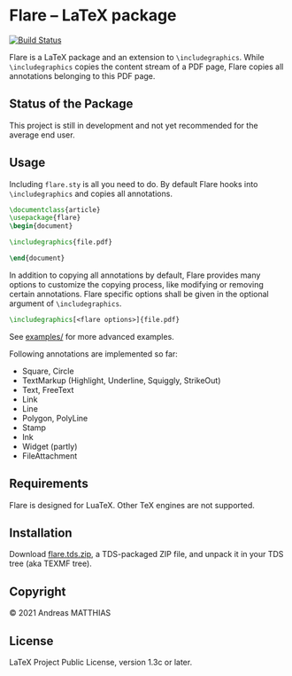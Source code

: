 # Flare – LaTeX package
[![Build Status](https://travis-ci.com/AndreasMatthias/Flare.svg?branch=main)](https://travis-ci.com/AndreasMatthias/Flare)

Flare is a LaTeX package and an extension to `\includegraphics`.
While `\includegraphics` copies the content stream of a PDF page,
Flare copies all annotations belonging to this PDF page.


## Status of the Package
This project is still in development and not yet recommended for the
average end user. 


## Usage
Including `flare.sty` is all you need to do. By default Flare hooks
into `\includegraphics` and copies all annotations. 

```latex
\documentclass{article}
\usepackage{flare}
\begin{document}

\includegraphics{file.pdf}

\end{document}
```

In addition to copying all annotations by default, Flare provides many options
to customize the copying process, like modifying or removing certain annotations.
Flare specific options shall be given in the optional argument of
`\includegraphics`.

```latex
\includegraphics[<flare options>]{file.pdf}
```


See [examples/](examples) for more advanced examples.

Following annotations are implemented so far:

- Square, Circle
- TextMarkup (Highlight, Underline, Squiggly, StrikeOut)
- Text, FreeText
- Link
- Line
- Polygon, PolyLine
- Stamp
- Ink
- Widget (partly)
- FileAttachment

## Requirements
Flare is designed for LuaTeX. Other TeX engines are not supported.


## Installation
Download
[flare.tds.zip](https://github.com/AndreasMatthias/Flare/releases/latest/download/flare.tds.zip),
a TDS-packaged ZIP file, and unpack it in your TDS tree (aka TEXMF tree).


## Copyright
© 2021 Andreas MATTHIAS


## License
LaTeX Project Public License, version 1.3c or later.
